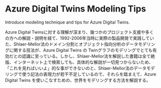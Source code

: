 # Azure Digital Twins Modeling Tips
Introduce modeling technique and tips for Azure Digital Twins.  

Azure Digital Twinsに対する理解が深まり、幾つかのプロジェクト支援や多くの方への解説・説明を経て、1992-2006年当時に実際の製品開発で実践していた、Shlaer-Mellor法のドメイン分割とオブジェクト指向分析のデータモデリングに関する技法が、Azure Digital Twins の Twinグラフのモデリングでとても有効だとの認識に至っている。しかし、Shlaer-Mellor法を解説した書籍は全て絶版、インターネット上で検索しても、具体的な解説が一切見つからないため、「これを見ればいいよ」的な事ができないのと、Shlaer-Mellor法のデータモデリングで使う記法の表現力が若干不足しているので、それらを踏まえて、Azure Digital Twins を使いこなすための、世界をモデリングする方法を解説する。
